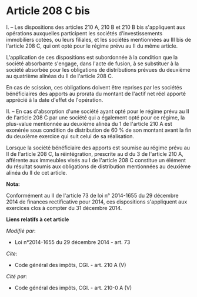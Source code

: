 # Article 208 C bis

I. – Les dispositions des articles 210 A, 210 B et 210 B bis s'appliquent aux opérations auxquelles participent les sociétés
d'investissements immobiliers cotées, ou leurs filiales, et les sociétés mentionnées au III bis de l'article 208 C, qui ont
opté pour le régime prévu au II du même article.

L'application de ces dispositions est subordonnée à la condition que la société absorbante s'engage, dans l'acte de fusion, à
se substituer à la société absorbée pour les obligations de distributions prévues du deuxième au quatrième alinéas du II de
l'article 208 C.

En cas de scission, ces obligations doivent être reprises par les sociétés bénéficiaires des apports au prorata du montant de
l'actif net réel apporté apprécié à la date d'effet de l'opération.

II. – En cas d'absorption d'une société ayant opté pour le régime prévu au II de l'article 208 C par une société qui a
également opté pour ce régime, la plus-value mentionnée au deuxième alinéa du 1 de l'article 210 A est exonérée sous
condition de distribution de 60 % de son montant avant la fin du deuxième exercice qui suit celui de sa réalisation.

Lorsque la société bénéficiaire des apports est soumise au régime prévu au II de l'article 208 C, la réintégration, prescrite
au d du 3 de l'article 210 A, afférente aux immeubles visés au I de l'article 208 C constitue un élément du résultat soumis
aux obligations de distribution mentionnées au deuxième alinéa du II de cet article.

**Nota:**

Conformément au II de l'article 73 de loi n° 2014-1655 du 29 décembre 2014 de finances rectificative pour 2014, ces
dispositions s'appliquent aux exercices clos à compter du 31 décembre 2014.

**Liens relatifs à cet article**

_Modifié par_:

  - Loi n°2014-1655 du 29 décembre 2014 - art. 73

_Cite_:

  - Code général des impôts, CGI. - art. 210 A (V)

_Cité par_:

  - Code général des impôts, CGI. - art. 210-0 A (V)
